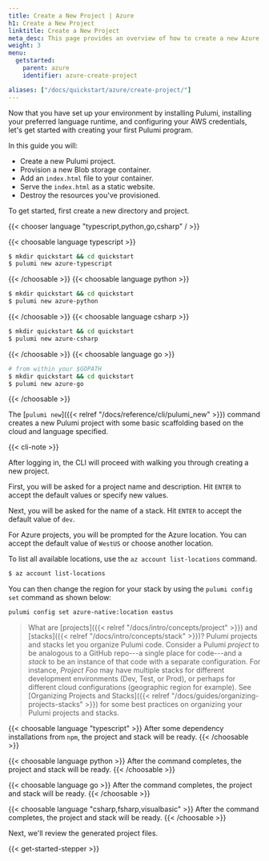 ```yaml
---
title: Create a New Project | Azure
h1: Create a New Project
linktitle: Create a New Project
meta_desc: This page provides an overview of how to create a new Azure + Pulumi project.
weight: 3
menu:
  getstarted:
    parent: azure
    identifier: azure-create-project

aliases: ["/docs/quickstart/azure/create-project/"]
---
```


Now that you have set up your environment by installing Pulumi, installing your preferred language runtime, and configuring your AWS credentials, let's get started with creating your first Pulumi program.

In this guide you will:

- Create a new Pulumi project.
- Provision a new Blob storage container.
- Add an `index.html` file to your container.
- Serve the `index.html` as a static website.
- Destroy the resources you've provisioned.

To get started, first create a new directory and project.

{{< chooser language "typescript,python,go,csharp" / >}}

{{< choosable language typescript >}}

```bash
$ mkdir quickstart && cd quickstart
$ pulumi new azure-typescript
```

{{< /choosable >}}
{{< choosable language python >}}

```bash
$ mkdir quickstart && cd quickstart
$ pulumi new azure-python
```

{{< /choosable >}}
{{< choosable language csharp >}}

```bash
$ mkdir quickstart && cd quickstart
$ pulumi new azure-csharp
```

{{< /choosable >}}
{{< choosable language go >}}

```bash
# from within your $GOPATH
$ mkdir quickstart && cd quickstart
$ pulumi new azure-go
```

{{< /choosable >}}

The [`pulumi new`]({{< relref "/docs/reference/cli/pulumi_new" >}}) command creates a new Pulumi project with some basic scaffolding based on the cloud and language specified.

{{< cli-note >}}

After logging in, the CLI will proceed with walking you through creating a new project.

First, you will be asked for a project name and description. Hit `ENTER` to accept the default values or specify new values.

Next, you will be asked for the name of a stack. Hit `ENTER` to accept the default value of `dev`.

For Azure projects, you will be prompted for the Azure location. You can accept the default value of `WestUS` or choose another location.

To list all available locations, use the `az account list-locations` command.

```bash
$ az account list-locations
```

You can then change the region for your stack by using the `pulumi config set` command as shown below:

```bash
pulumi config set azure-native:location eastus
```

> What are [projects]({{< relref "/docs/intro/concepts/project" >}}) and [stacks]({{< relref "/docs/intro/concepts/stack" >}})? Pulumi projects and stacks let you organize Pulumi code. Consider a Pulumi _project_ to be analogous to a GitHub repo---a single place for code---and a _stack_ to be an instance of that code with a separate configuration. For instance, _Project Foo_ may have multiple stacks for different development environments (Dev, Test, or Prod), or perhaps for different cloud configurations (geographic region for example). See [Organizing Projects and Stacks]({{< relref "/docs/guides/organizing-projects-stacks" >}}) for some best practices on organizing your Pulumi projects and stacks.

{{< choosable language "typescript" >}}
After some dependency installations from `npm`, the project and stack will be ready.
{{< /choosable >}}

{{< choosable language python >}}
After the command completes, the project and stack will be ready.
{{< /choosable >}}

{{< choosable language go >}}
After the command completes, the project and stack will be ready.
{{< /choosable >}}

{{< choosable language "csharp,fsharp,visualbasic" >}}
After the command completes, the project and stack will be ready.
{{< /choosable >}}

Next, we'll review the generated project files.

{{< get-started-stepper >}}
